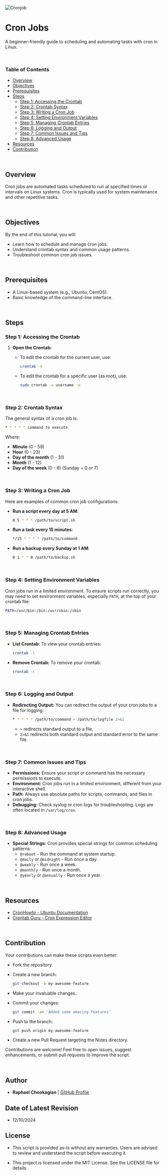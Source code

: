 ![Cronjob](../assets/cronjob.png)

# Cron Jobs

A beginner-friendly guide to scheduling and automating tasks with cron in Linux.

<br>

### **Table of Contents**

- [Overview](#overview)
- [Objectives](#objectives)
- [Prerequisites](#prerequisites)
- [Steps](#steps)
  - [Step 1: Accessing the Crontab](#step-1-accessing-the-crontab)
  - [Step 2: Crontab Syntax](#step-2-crontab-syntax)
  - [Step 3: Writing a Cron Job](#step-3-writing-a-cron-job)
  - [Step 4: Setting Environment Variables](#step-4-setting-environment-variables)
  - [Step 5: Managing Crontab Entries](#step-5-managing-crontab-entries)
  - [Step 6: Logging and Output](#step-6-logging-and-output)
  - [Step 7: Common Issues and Tips](#step-7-common-issues-and-tips)
  - [Step 8: Advanced Usage](#step-8-advanced-usage)
- [Resources](#resources)
- [Contribution](#contribution)

<br>

## **Overview**

Cron jobs are automated tasks scheduled to run at specified times or intervals on Linux systems. Cron is typically used for system maintenance and other repetitive tasks.

<br>

## **Objectives**

By the end of this tutorial, you will:

- Learn how to schedule and manage cron jobs.
- Understand crontab syntax and common usage patterns.
- Troubleshoot common cron job issues.

<br>

## **Prerequisites**

- A Linux-based system (e.g., Ubuntu, CentOS).
- Basic knowledge of the command-line interface.

<br>

## **Steps**

### **Step 1: Accessing the Crontab**

1. **Open the Crontab:**
   - To edit the crontab for the current user, use:

     ```bash
     crontab -e
     ```

   - To edit the crontab for a specific user (as root), use:

     ```bash
     sudo crontab -u username -e
     ```

<br>

### **Step 2: Crontab Syntax**

The general syntax of a cron job is:

```bash
* * * * * command to execute
```

Where:

- **Minute** (0 - 59)
- **Hour** (0 - 23)
- **Day of the month** (1 - 31)
- **Month** (1 - 12)
- **Day of the week** (0 - 6) (Sunday = 0 or 7)

<br>

### **Step 3: Writing a Cron Job**

Here are examples of common cron job configurations:

- **Run a script every day at 5 AM**:

  ```bash
  0 5 * * * /path/to/script.sh
  ```

- **Run a task every 15 minutes**:

  ```bash
  */15 * * * * /path/to/command
  ```

- **Run a backup every Sunday at 1 AM**:

  ```bash
  0 1 * * 0 /path/to/backup.sh
  ```

<br>

### **Step 4: Setting Environment Variables**

Cron jobs run in a limited environment. To ensure scripts run correctly, you may need to set environment variables, especially `PATH`, at the top of your crontab file:

  ```bash
  PATH=/usr/bin:/bin:/usr/sbin:/sbin
  ```

<br>

### **Step 5: Managing Crontab Entries**

- **List Crontab:** To view your crontab entries:

  ```bash
  crontab -l
  ```

- **Remove Crontab:** To remove your crontab:

  ```bash
  crontab -r
  ```

<br>

### **Step 6: Logging and Output**

- **Redirecting Output:** You can redirect the output of your cron jobs to a file for logging:

  ```bash
  * * * * * /path/to/command > /path/to/logfile 2>&1
  ```

  - `>` redirects standard output to a file.
  - `2>&1` redirects both standard output and standard error to the same file.

<br>

### **Step 7: Common Issues and Tips**

- **Permissions:** Ensure your script or command has the necessary permissions to execute.
- **Environment:** Cron jobs run in a limited environment, different from your interactive shell.
- **Path:** Always use absolute paths for scripts, commands, and files in cron jobs.
- **Debugging:** Check syslog or cron logs for troubleshooting. Logs are often located in `/var/log/cron`.

<br>

### **Step 8: Advanced Usage**

- **Special Strings:** Cron provides special strings for common scheduling patterns:
  - `@reboot` - Run the command at system startup.
  - `@daily` or `@midnight` - Run once a day.
  - `@weekly` - Run once a week.
  - `@monthly` - Run once a month.
  - `@yearly` or `@annually` - Run once a year.

<br>

## **Resources**

- [CronHowto - Ubuntu Documentation](https://help.ubuntu.com/community/CronHowto)
- [Crontab Guru - Cron Expression Editor](https://crontab.guru)

<br>

## **Contribution**

Your contributions can make these scripts even better:

- Fork the repository.

- Create a new branch:

  ```bash
  git checkout -b my-awesome-feature
  ```

- Make your invaluable changes.

- Commit your changes:

  ```bash
  git commit -am 'Added some amazing features'
  ```

- Push to the branch:

  ```bash
  git push origin my-awesome-feature
  ```

- Create a new Pull Request targeting the Notes directory.

Contributions are welcome! Feel free to open issues, suggest enhancements, or submit pull requests to improve the script.

<br>

## **Author**

- **Raphael Chookagian** | [GitHub Profile](https://github.com/cesar-group)

## **Date of Latest Revision**

- 12/10/2024

## **License**

- This script is provided as-is without any warranties. Users are advised to review and understand the script before executing it.

- This project is licensed under the MIT License. See the LICENSE file for details.
